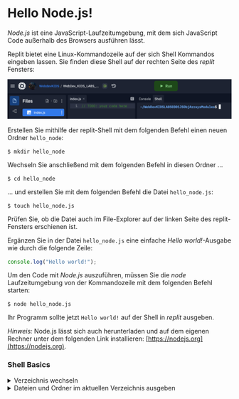 # Hello Node.js!

*Node.js* ist eine JavaScript-Laufzeitumgebung, mit dem sich JavaScript Code außerhalb des Browsers ausführen lässt.

Replit bietet eine Linux-Kommandozeile auf der sich Shell Kommandos eingeben lassen. Sie finden diese Shell auf der rechten Seite des *replit* Fensters:

![shell](img/shell.png)

Erstellen Sie mithilfe der replit-Shell mit dem folgenden Befehl einen neuen Ordner `hello_node`:

```shell
$ mkdir hello_node
```

Wechseln Sie anschließend mit dem folgenden Befehl in diesen Ordner ...

```shell
$ cd hello_node
```

... und erstellen Sie mit dem folgenden Befehl die Datei `hello_node.js`:

```shell
$ touch hello_node.js
```

Prüfen Sie, ob die Datei auch im File-Explorer auf der linken Seite des replit-Fensters erschienen ist.

Ergänzen Sie in der Datei `hello_node.js` eine einfache *Hello world!*-Ausgabe wie durch die folgende Zeile:

```js
console.log("Hello world!");
```

Um den Code mit *Node.js* auszuführen, müssen Sie die *node* Laufzeitumgebung von der Kommandozeile mit dem folgenden Befehl starten:

```shell
$ node hello_node.js
```

Ihr Programm sollte jetzt `Hello world!` auf der Shell in *replit* ausgeben.

*Hinweis:* Node.js lässt sich auch herunterladen und auf dem eigenen Rechner unter dem folgenden Link installieren: [https://nodejs.org](https://nodejs.org).

### Shell Basics

<details>
<summary>Verzeichnis wechseln</summary>

Mittels des Befehls `cd` können Sie das Verzeichnis in der Shell wechseln.

In ein Verzeichnis wechseln:
```shell
$ cd <Name des Verzeichnisses oder Pfad zum Verzeichnis>
```

Ein Verzeichnis zurück gehen:

```shell
$ cd ..
```

In das Stammverzeichnis wechseln:

```shell
$ cd ~
```

In das Rootverzeichnis wechseln:

```shell
$ cd /
```
</details>

<details>
<summary>Dateien und Ordner im aktuellen Verzeichnis ausgeben</summary>

Mittels des Befehls `ls` können Sie sich den Inhalt des aktuellen Verzeichnisses ausgeben lassen.

Ordner und Dateien ausgeben:
```shell
$ ls
```

Ordner und Dateien im Listenformat ausgeben:

```shell
$ ls -l
```

Versteckte Dateien ausgeben:

```shell
$ ls -a
```
</details>
